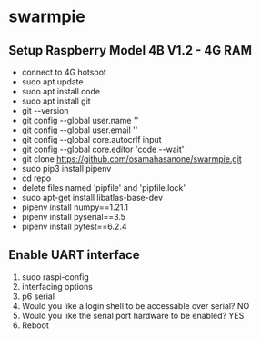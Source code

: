 # swarmpie

## Setup Raspberry Model 4B V1.2 - 4G RAM

- connect to 4G hotspot
- sudo apt update
- sudo apt install code
- sudo apt install git
- git --version
- git config --global user.name ''
- git config --global user.email ''
- git config --global core.autocrlf input
- git config --global core.editor 'code --wait'
- git clone https://github.com/osamahasanone/swarmpie.git
- sudo pip3 install pipenv
- cd repo
- delete files named 'pipfile' and 'pipfile.lock'
- sudo apt-get install libatlas-base-dev
- pipenv install numpy==1.21.1
- pipenv install pyserial==3.5
- pipenv install pytest==6.2.4

## Enable UART interface
1. sudo raspi-config
2. interfacing options
3. p6 serial
4. Would you like a login shell to be accessable over serial?
    NO
5. Would you like the serial port hardware to be enabled?
    YES
6. Reboot
